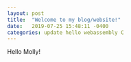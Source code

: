 ```yaml
---
layout: post
title:  "Welcome to my blog/website!"
date:   2019-07-25 15:48:11 -0400
categories: update hello webassembly C
---
```


Hello Molly!